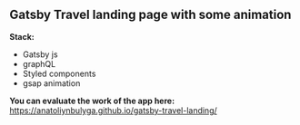 ## Gatsby Travel landing page with some animation

**Stack:**
- Gatsby js
- graphQL
- Styled components
- gsap animation

**You can evaluate the work of the app here:** https://anatoliynbulyga.github.io/gatsby-travel-landing/